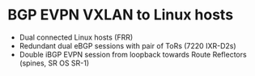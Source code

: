 # BGP EVPN VXLAN to Linux hosts

* Dual connected Linux hosts (FRR)
* Redundant dual eBGP sessions with pair of ToRs (7220 IXR-D2s)
* Double iBGP EVPN session from loopback towards Route Reflectors (spines, SR OS SR-1)
